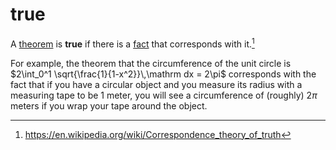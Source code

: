 # true

A [theorem](/logic/proposition.md) is **true** if there is a
[fact](/logic/fact.md) that corresponds with it.[^1]

For example, the theorem that the circumference of the unit circle is
$2\int_0^1 \sqrt{\frac{1}{1-x^2}}\,\mathrm dx = 2\pi$ corresponds with the fact
that if you have a circular object and you measure its radius with a measuring
tape to be 1 meter, you will see a circumference of (roughly) $2\pi$ meters if
you wrap your tape around the object.

[^1]: https://en.wikipedia.org/wiki/Correspondence_theory_of_truth
